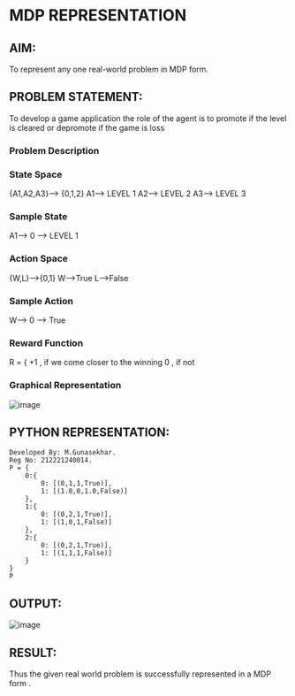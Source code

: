 # MDP REPRESENTATION

## AIM:
To represent any one real-world problem in MDP form.

## PROBLEM STATEMENT:
To develop a game application the role of the agent is to promote if the level is cleared or depromote if the game is loss

### Problem Description


### State Space
{A1,A2,A3}--> {0,1,2}
A1--> LEVEL 1
A2--> LEVEL 2 
A3--> LEVEL 3

### Sample State
A1--> 0 --> LEVEL 1

### Action Space
{W,L}-->{0,1}
W-->True
L-->False

### Sample Action
W--> 0 --> True

### Reward Function
R = { +1 , if we come closer to the winning
       0 , if not

### Graphical Representation
![image](https://github.com/gunasekhar159/mdp-representation/assets/95043391/da5768a4-9a05-4687-b135-3e602bedd96f)


## PYTHON REPRESENTATION:
```
Developed By: M.Gunasekhar.
Reg No: 212221240014.
P = {
    0:{
        0: [(0,1,1,True)],
        1: [(1.0,0,1.0,False)]
    },
    1:{
        0: [(0,2,1,True)],
        1: [(1,0,1,False)]
    },
    2:{
        0: [(0,2,1,True)],
        1: [(1,1,1,False)]
    }
}
P
```

## OUTPUT:
![image](https://github.com/gunasekhar159/mdp-representation/assets/95043391/3773e114-7960-43ce-b7cf-f308568a8abc)


## RESULT:
Thus the given real world problem is successfully represented in a MDP form .

